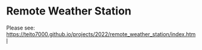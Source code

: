 # Remote Weather Station

Please see: https://teito7000.github.io/projects/2022/remote_weather_station/index.html
